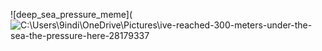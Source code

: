 ![deep_sea_pressure_meme](![C:\Users\9indi\OneDrive\Pictures\ive-reached-300-meters-under-the-sea-the-pressure-here-28179337](https://user-images.githubusercontent.com/110832485/184034153-5cd11463-25f9-441c-8c0f-e5fc318f096a.png)
